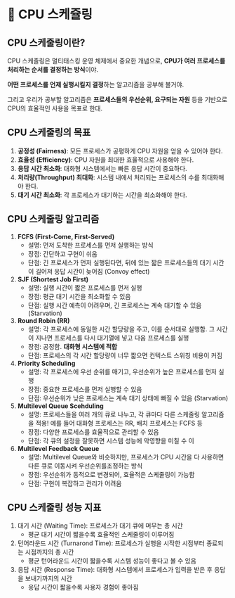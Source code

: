 # 🤖 CPU 스케쥴링

## CPU 스케줄링이란?

CPU 스케줄링은 멀티태스킹 운영 체제에서 중요한 개념으로, **CPU가 여러 프로세스를 처리하는 순서를 결정하는 방식**이야.

**어떤 프로세스를 언제 실행시킬지 결정**하는 알고리즘을 공부해 볼거야.

그리고 우리가 공부할 알고리즘은 **프로세스들의 우선순위, 요구되는 자원** 등을 기반으로 CPU의 효율적인 사용을 목표로 한대.

## CPU 스케줄링의 목표

1. **공정성 (Fairness)**: 모든 프로세스가 공평하게 CPU 자원을 얻을 수 있어야 한다.
2. **효율성 (Efficiency)**: CPU 자원을 최대한 효율적으로 사용해야 한다.
3. **응답 시간 최소화**: 대화형 시스템에서는 빠른 응답 시간이 중요하다.
4. **처리량(Throughput) 최대화**: 시스템 내에서 처리되는 프로세스의 수를 최대화해야 한다.
5. **대기 시간 최소화**: 각 프로세스가 대기하는 시간을 최소화해야 한다.

## CPU 스케줄링 알고리즘

1. **FCFS (First-Come, First-Served)**
    - 설명: 먼저 도착한 프로세스를 먼저 실행하는 방식
    - 장점: 간단하고 구현이 쉬움
    - 단점: 긴 프로세스가 먼저 실행된다면, 뒤에 있는 짧은 프로세스들의 대기 시간이 길어져 응답 시간이 늦어짐 (Convoy effect)
2. **SJF (Shortest Job First)**
    - 설명: 실행 시간이 짧은 프로세스를 먼저 실행
    - 장점: 평균 대기 시간을 최소화할 수 있음
    - 단점: 실행 시간 예측이 어려우며, 긴 프로세스는 계속 대기할 수 있음 (Starvation)
3. **Round Robin (RR)**
    - 설명: 각 프로세스에 동일한 시간 할당량을 주고, 이를 순서대로 실행함. 그 시간이 지나면 프로세스를 다시 대기열에 넣고 다음 프로세스를 실행
    - 장점: 공정함. **대화형 시스템에 적합**
    - 단점: 프로세스의 각 시간 할당량이 너무 짧으면 컨텍스트 스위칭 비용이 커짐
4. **Priority Scheduling**
    - 설명: 각 프로세스에 우선 순위를 매기고, 우선순위가 높은 프로세스를 먼저 실행
    - 장점: 중요한 프로세스를 먼저 실행할 수 있음
    - 단점: 우선순위가 낮은 프로세스는 계속 대기 상태에 빠질 수 있음 (Starvation)
5. **Multilevel Queue Scehduling**
    - 설명: 프로세스들을 여러 개의 큐로 나누고, 각 큐마다 다른 스케줄링 알고리즘을 적용! 예를 들어 대화형 프로세스는 RR, 배치 프로세스는 FCFS 등
    - 장점: 다양한 프로세스를 효율적으로 관리할 수 있음
    - 단점: 각 큐의 설정을 잘못하면 시스템 성능에 악영향을 미칠 수 이
6. **Multilevel Feedback Queue**
    - 설명: Multilevel Queue와 비슷하지만, 프로세스가 CPU 시간을 다 사용하면 다른 큐로 이동시켜 우선순위를조정하는 방식
    - 장점: 우선순위가 동적으로 변경되어, 효율적은 스케줄링이 가능함
    - 단점: 구현이 복잡하고 관리가 어려움

## CPU 스케줄링 성능 지표

1. 대기 시간 (Waiting Time): 프로세스가 대기 큐에 머무는 총 시간
    - 평균 대기 시간이 짧을수록 효율적인 스케줄링이 이루어짐
2. 턴어라운드 시간 (Turnarond Time): 프로세스가 실행을 시작한 시점부터 종료되는 시점까지의 총 시간
    - 평균 턴어라운드 시간이 짧을수록 시스템 성능이 좋다고 볼 수 있음
3. 응답 시간 (Response Time): 대화형 시스템에서 프로세스가 입력을 받은 후 응답을 보내기까지의 시간
    - 응답 시간이 짧을수록 사용자 경험이 좋아짐
